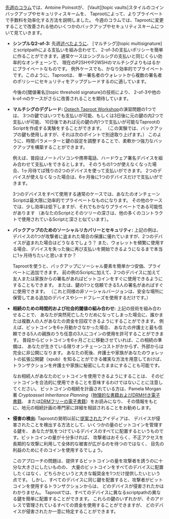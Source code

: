 [先週のコラム][taproot series vaults]では、Antoine Poinsotが、
[Vault][topic vaults]スタイルのコインバックアップやセキュリティスキームを、
Taprootによって、よりプライベートで手数料を効率化する方法を説明しました。
今週のコラムでは、Taprootに変更することで改善される他のいくつかのバックアップやセキュリティスキームについて見ていきます。

- **シンプルな2-of-3:** 先週[述べたように][threshold signing]、
  [マルチシグ][topic multisignature]とscriptpathによる支払いを組み合わせて、
  2-of-3の支払いポリシーを簡単に作ることができます。通常ケースはシングルシグの支払いと同じくらい効率的なオンチェーンで、
  現在のP2SHやP2WSHのマルチシグよりもはるかにプライベートなものです。
  例外ケースでも、かなり効率的でプライベートです。このように、Taprootは、
  単一署名者のウォレットから複数の署名者のポリシーにセキュリティをアップグレードするのに適しています。

    今後の[閾値署名][topic threshold signature]の技術により、
    2-of-3や他のk-of-nのケースがさらに改善されることを期待しています。

- **マルチシグのデグレード:** [Optech Taproot Workshop][taproot workshop]の演習問題の1つでは、
  3つの鍵ではいつでも支払いが可能、もしくは3日後に元の鍵の内2つで支払いが可能、
  10日後であれば元の鍵の内1つで支払いが可能なTaprootのScriptを作成する実験をすることができます。
  （この実験では、バックアップの鍵も使用しますが、それは次のポイントで別途取り上げます。）
  このように、時間パラメーターと鍵の設定を調整することで、柔軟かつ強力なバックアップを構築することができます。

    例えば、普段はノートパソコンや携帯電話、ハードウェア署名デバイスを組み合わせて支払いをできるとします。
    そのうちの1つが使えなくなった場合、1ヶ月待てば残りの2つのデバイスを使って支払いができます。
    2つのデバイスが使えなくなった場合は、6ヶ月後に1つのデバイスだけで支払いができます。

    3つのデバイスをすべて使用する通常のケースでは、あなたのオンチェーンScriptは最大限に効率的でプライベートなものになります。
    その他のケースでは、少し効率は低下しますが、それでもかなりプライベートである可能性があります
    （あなたのScriptとそのツリーの深さは、他の多くのコントラクトで使用されているScriptと深さと似ています）。

- **バックアップのためのソーシャルリカバリーとセキュリティ:** 上記の例は、
  デバイスの1つが攻撃者に盗まれた場合の保護に優れていますが、2つのデバイスが盗まれた場合はどうなるでしょう？
  また、ウォレットを頻繁に使用する場合、デバイスを失った後に再び支払いを開始できるようになるまで本当に1ヶ月待ちたいと思いますか？

    Taprootを使うと、バックアップにソーシャル要素を簡単かつ安価、プライベートに追加できます。
    前の例のScriptに加えて、2つのデバイスに加えて友人または家族からの署名があればビットコインをすぐに使用できるようにすることもできます。
    または、鍵の1つと信頼できる5人の署名があればすぐに使用できます。
    （これと同様の非ソーシャルバージョンは、安全な場所に保管してある追加のデバイスやシードフレーズを使用するだけです。）

- **相続のための時間的および社会的閾値の組み合わせ:** 上記の技術を組み合わせることで、
  あなたが突然死亡したりだめになってしまった場合に、誰かまたは複数人の人があなたの資金を回収できるようにすることができます。
  例えば、ビットコインを6ヶ月動かさなかった場合、
  あなたの弁護士と最も信頼できる5人の親族のうち任意の3人にコインの使用を許可することができます。
  普段からビットコインを6ヶ月ごとに移動させていれば、この相続の準備は、
  あなたが生きている限りオンチェーンコストがかからず、外部からは完全に非公開になります。
  あなたの死後、弁護士や家族があなたのウォレットの拡張公開鍵（xpub）を知ることができる確実な方法を用意しておけば、
  トランザクションを弁護士や家族に秘密にしたままにすることも可能です。

    なお相続人があなたのビットコインを使用できるようにすることは、
    そのビットコインを合法的に使用できることを意味するわけではないことに注意してください。
    ビットコインの相続を計画されている方は、Pamela Morgan著
    *Cryptoasset Inheritance Planning*（[物理的な書籍およびDRM付き電子書籍][cip amazon]、
    または[DRMフリーの電子書籍][cip aantonop]）をお読みになり、
    その情報をもとに、地元の相続計画の専門家に詳細を相談されることをお勧めします。

- **侵害の検出:** Taprootの発明以前に[提案された][tree signatures]アイディアは、
  デバイスが侵害されたことを検出する方法として、いくつかの量のビットコインを管理する鍵を、
  あなたが気をつけているデバイスのすべてに配置するというものです。ビットコインの量が十分多ければ、
  攻撃者はおそらく、不正アクセスを長期的な攻撃に利用して全体的な被害が広がるのを待つのではなく、
  目先の利益のためにそのコインを使用するでしょう。

    このアプローチの問題は、提供するビットコインの量を攻撃者を誘うのに十分な大きさにしたいものの、
    大量のビットコインをすべてのデバイスに配置したくはなく、どちらかというと大きな報奨金を1つだけ提供したいという点です。
    しかし、すべてのデバイスに同じ鍵を配置すると、攻撃者がビットコインを使用するトランザクションからは、
    どのデバイスが侵害されたかはわかりません。
    Taprootでは、すべてのデバイスに異なるscriptpathの異なる鍵を簡単に配置することができます。
    これらの鍵のいずれかが、そのアドレスで管理されているすべての資金を使用することができますが、
    どのデバイスが侵害されたか一意に特定することができます。

[taproot series vaults]: /ja/preparing-for-taproot/#vaultとtaproot
[cip amazon]: https://amazon.com/Cryptoasset-Inheritance-Planning-Simple-Owners/dp/1947910116
[cip aantonop]: https://aantonop.com/product/cryptoasset-inheritance-planning-a-simple-guide-for-owners/
[tree signatures]: https://blockstream.com/2015/08/24/en-treesignatures/#h.2lysjsnoo7jd
[threshold signing]: /ja/preparing-for-taproot/#閾値署名
[taproot workshop]: https://github.com/bitcoinops/taproot-workshop
